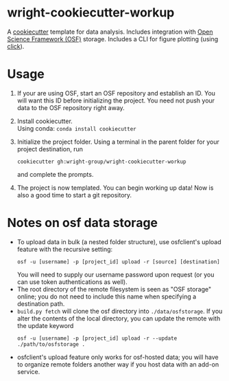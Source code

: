 # wright-cookiecutter-workup

A [cookiecutter](https://cookiecutter.readthedocs.io/en/stable/README.html) template for data analysis. 
Includes integration with [Open Science Framework (OSF)](https://osf.io/4znzp/) storage.
Includes a CLI for figure plotting (using [click](https://click.palletsprojects.com/en/)).

# Usage

1. If your are using OSF, start an OSF repository and establish an ID.
    You will want this ID before initializing the project.
    You need not push your data to the OSF repository right away.
2. Install cookiecutter.  
    Using conda:
    ```conda install cookiecutter```
3. Initialize the project folder. 
    Using a terminal in the parent folder for your project destination, run

    ```cookiecutter gh:wright-group/wright-cookiecutter-workup```

    and complete the prompts.
4. The project is now templated. You can begin working up data!  Now is also a good time to start a git repository.


# Notes on osf data storage

* To upload data in bulk (a nested folder structure), use osfclient's upload feature with the recursive setting:
  ```
  osf -u [username] -p [project_id] upload -r [source] [destination]
  ```
  You will need to supply our username password upon request (or you can use token authentications as well).
* The root directory of the remote filesystem is seen as "OSF storage" online; you do not need to include this name when specifying a destination path.
* `build.py fetch` will clone the osf directory into `./data/osfstorage`.  If you alter the contents of the local directory, you can update the remote with the update keyword
  ```
  osf -u [username] -p [project_id] upload -r --update ./path/to/osfstorage .
  ```
* osfclient's upload feature only works for osf-hosted data; you will have to organize remote folders another way if you host data with an add-on service.
